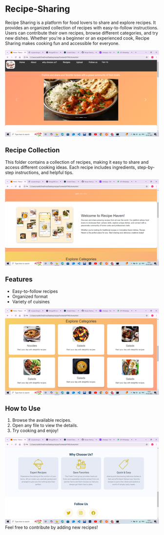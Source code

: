 # Recipe-Sharing

Recipe Sharing is a platform for food lovers to share and explore recipes. It provides an organized collection of recipes with easy-to-follow instructions. Users can contribute their own recipes, browse different categories, and try new dishes. Whether you're a beginner or an experienced cook, Recipe Sharing makes cooking fun and accessible for everyone.

![Alt Text](images/homepage.png)

## Recipe Collection  

This folder contains a collection of recipes, making it easy to share and access different cooking ideas. Each recipe includes ingredients, step-by-step instructions, and helpful tips.  

![Alt Text](images/applayout.png)

## Features  
- Easy-to-follow recipes  
- Organized format  
- Variety of cuisines  

![Alt Text](images/category.png)

## How to Use  
1. Browse the available recipes.  
2. Open any file to view the details.  
3. Try cooking and enjoy!  

![Alt Text](images/whyus.png)
Feel free to contribute by adding new recipes!

